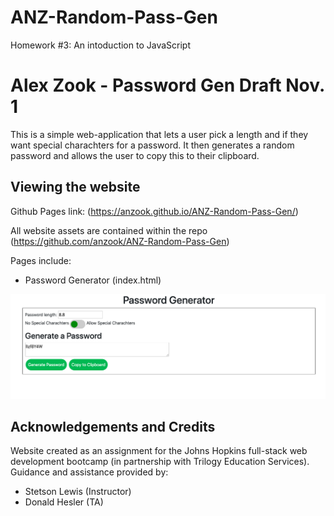 # ANZ-Random-Pass-Gen
Homework #3: An intoduction to JavaScript
# Alex Zook - Password Gen Draft Nov. 1

This is a simple web-application that lets a user pick a length and if they want special charachters for a password. It then generates a random password and allows the user to copy this to their clipboard.

## Viewing the website

Github Pages link: (https://anzook.github.io/ANZ-Random-Pass-Gen/)

All website assets are contained within the repo (https://github.com/anzook/ANZ-Random-Pass-Gen)

Pages include:
* Password Generator (index.html)

![Mainpage Screenshot](/PassGenSS.png?raw=true "Password Generator Page")

## Acknowledgements and Credits

Website created as an assignment for the Johns Hopkins full-stack web development bootcamp (in partnership with Trilogy Education Services).
Guidance and assistance provided by:
* Stetson Lewis (Instructor)
* Donald Hesler (TA)
